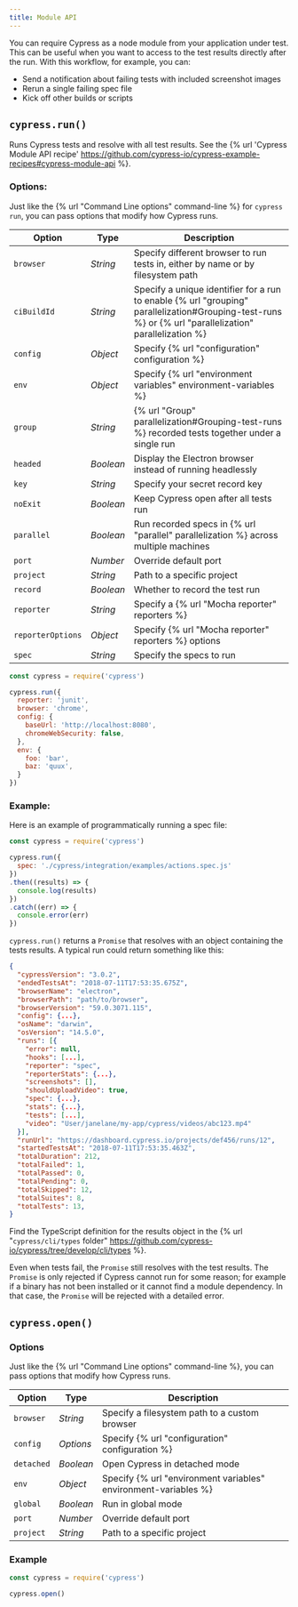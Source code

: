 ```yaml
---
title: Module API
---
```


You can require Cypress as a node module from your application under test. This can be useful when you want to access to the test results directly after the run. With this workflow, for example, you can:

- Send a notification about failing tests with included screenshot images
- Rerun a single failing spec file
- Kick off other builds or scripts

## `cypress.run()`

Runs Cypress tests and resolve with all test results. See the {% url 'Cypress Module API recipe' https://github.com/cypress-io/cypress-example-recipes#cypress-module-api %}.

### Options:

Just like the {% url "Command Line options" command-line %} for `cypress run`, you can pass options that modify how Cypress runs.

Option | Type | Description
------ | ---- | ---------
`browser` | *String* | Specify different browser to run tests in, either by name or by filesystem path
`ciBuildId` | *String* | Specify a unique identifier for a run to enable {% url "grouping" parallelization#Grouping-test-runs %} or {% url "parallelization" parallelization %}
`config` | *Object* | Specify {% url "configuration" configuration %}
`env` | *Object* | Specify {% url "environment variables" environment-variables %}
`group` | *String* | {% url "Group" parallelization#Grouping-test-runs %} recorded tests together under a single run
`headed` | *Boolean* | Display the Electron browser instead of running headlessly
`key` | *String* | Specify your secret record key
`noExit` | *Boolean* | Keep Cypress open after all tests run
`parallel` | *Boolean* | Run recorded specs in {% url "parallel" parallelization %} across multiple machines
`port` | *Number* | Override default port
`project` | *String* | Path to a specific project
`record` | *Boolean* | Whether to record the test run
`reporter` | *String* | Specify a {% url "Mocha reporter" reporters %}
`reporterOptions` | *Object* | Specify {% url "Mocha reporter" reporters %} options
`spec` | *String* | Specify the specs to run

```javascript
const cypress = require('cypress')

cypress.run({
  reporter: 'junit',
  browser: 'chrome',
  config: {
    baseUrl: 'http://localhost:8080',
    chromeWebSecurity: false,
  },
  env: {
    foo: 'bar',
    baz: 'quux',
  }
})
```

### Example:

Here is an example of programmatically running a spec file:

```js
const cypress = require('cypress')

cypress.run({
  spec: './cypress/integration/examples/actions.spec.js'
})
.then((results) => {
  console.log(results)
})
.catch((err) => {
  console.error(err)
})
```

`cypress.run()` returns a `Promise` that resolves with an object containing the tests results. A typical run could return something like this:

```json
{
  "cypressVersion": "3.0.2",
  "endedTestsAt": "2018-07-11T17:53:35.675Z",
  "browserName": "electron",
  "browserPath": "path/to/browser",
  "browserVersion": "59.0.3071.115",
  "config": {...},
  "osName": "darwin",
  "osVersion": "14.5.0",
  "runs": [{
    "error": null,
    "hooks": [...],
    "reporter": "spec",
    "reporterStats": {...},
    "screenshots": [],
    "shouldUploadVideo": true,
    "spec": {...},
    "stats": {...},
    "tests": [...],
    "video": "User/janelane/my-app/cypress/videos/abc123.mp4"
  }],
  "runUrl": "https://dashboard.cypress.io/projects/def456/runs/12",
  "startedTestsAt": "2018-07-11T17:53:35.463Z",
  "totalDuration": 212,
  "totalFailed": 1,
  "totalPassed": 0,
  "totalPending": 0,
  "totalSkipped": 12,
  "totalSuites": 8,
  "totalTests": 13,
}
```

Find the TypeScript definition for the results object in the {% url "`cypress/cli/types` folder" https://github.com/cypress-io/cypress/tree/develop/cli/types %}.

Even when tests fail, the `Promise` still resolves with the test results. The `Promise` is only rejected if Cypress cannot run for some reason; for example if a binary has not been installed or it cannot find  a module dependency. In that case, the `Promise` will be rejected with a detailed error.

## `cypress.open()`

### Options

Just like the {% url "Command Line options" command-line %}, you can pass options that modify how Cypress runs.

Option |  Type | Description
------ | ---- | ---------
`browser` | *String* | Specify a filesystem path to a custom browser
`config` | *Options* | Specify {% url "configuration" configuration %}
`detached` | *Boolean* | Open Cypress in detached mode
`env` | *Object* | Specify {% url "environment variables" environment-variables %}
`global` | *Boolean* | Run in global mode
`port` | *Number* | Override default port
`project` | *String* | Path to a specific project

### Example

```javascript
const cypress = require('cypress')

cypress.open()
```
